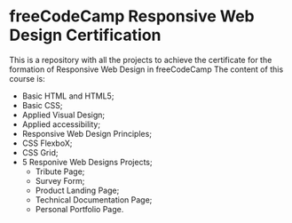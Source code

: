  # freeCodeCamp Responsive Web Design Certification
 This is a repository with all the projects to achieve the certificate for the formation of Responsive Web Design in freeCodeCamp
 The content of this course is:
 - Basic HTML and HTML5;
 - Basic CSS;
 - Applied Visual Design;
 - Applied accessibility;
 - Responsive Web Design Principles;
 - CSS FlexboX;
 - CSS Grid;
 - 5 Responive Web Designs Projects;
    * Tribute Page;
    * Survey Form;
    * Product Landing Page;
    * Technical Documentation Page;
    * Personal Portfolio Page.
